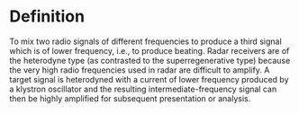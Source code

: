 # Definition

To mix two radio signals of different frequencies to produce a third
signal which is of lower frequency, i.e., to produce beating. Radar
receivers are of the heterodyne type (as contrasted to the
superregenerative type) because the very high radio frequencies used in
radar are difficult to amplify. A target signal is heterodyned with a
current of lower frequency produced by a klystron oscillator and the
resulting intermediate-frequency signal can then be highly amplified for
subsequent presentation or analysis.
